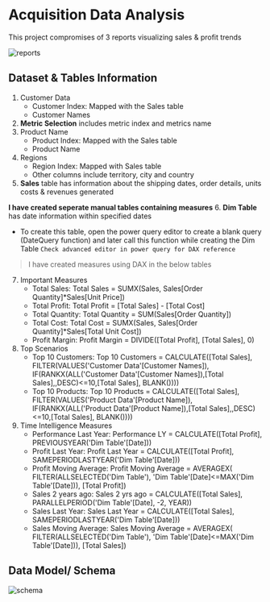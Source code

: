 # Acquisition Data Analysis
This project compromises of 3 reports visualizing sales & profit trends

![reports](https://user-images.githubusercontent.com/34497459/230116509-2e132c25-86ae-4d1c-9815-588aa00bdeb9.png)

## Dataset & Tables Information
1. Customer Data
   - Customer Index: Mapped with the Sales table
   - Customer Names
2. **Metric Selection** includes metric index and metrics name
3. Product Name
   - Product Index: Mapped with the Sales table
   - Product Name
4. Regions
    - Region Index: Mapped with Sales table
    - Other columns include territory, city and country
5. **Sales** table has information about the shipping dates, order details, units costs & revenues generated

**I have created seperate manual tables containing measures**
6. **Dim Table** has date information within specified dates
   - To create this table, open the power query editor to create a blank query (DateQuery function) and later call this function while creating the Dim Table
   `Check advanced editor in power query for DAX reference`
> I have created measures using DAX in the below tables
7. Important Measures
   - Total Sales: Total Sales = SUMX(Sales, Sales[Order Quantity]*Sales[Unit Price]) 
   - Total Profit: Total Profit = [Total Sales] - [Total Cost]
   - Total Quantity: Total Quantity = SUM(Sales[Order Quantity])
   - Total Cost: Total Cost = SUMX(Sales, Sales[Order Quantity]*Sales[Total Unit Cost])
   - Profit Margin: Profit Margin = DIVIDE([Total Profit], [Total Sales], 0)
 8. Top Scenarios
    - Top 10 Customers: Top 10 Customers = CALCULATE([Total Sales], FILTER(VALUES('Customer Data'[Customer Names]),
IF(RANKX(ALL('Customer Data'[Customer Names]),[Total Sales],,DESC)<=10,[Total Sales], BLANK())))
    - Top 10 Products: Top 10 Products = CALCULATE([Total Sales], FILTER(VALUES('Product Data'[Product Name]),
IF(RANKX(ALL('Product Data'[Product Name]),[Total Sales],,DESC)<=10,[Total Sales], BLANK())))
9. Time Intelligence Measures
   - Performance Last Year: Performance LY = CALCULATE([Total Profit], PREVIOUSYEAR('Dim Table'[Date]))
   - Profit Last Year: Profit Last Year = CALCULATE([Total Profit], SAMEPERIODLASTYEAR('Dim Table'[Date]))
   - Profit Moving Average: Profit Moving Average = AVERAGEX(
    FILTER(ALLSELECTED('Dim Table'),
    'Dim Table'[Date]<=MAX('Dim Table'[Date])),
    [Total Profit])
   - Sales 2 years ago: Sales 2 yrs ago = CALCULATE([Total Sales], PARALLELPERIOD('Dim Table'[Date], -2, YEAR))
   - Sales Last Year: Sales Last Year = CALCULATE([Total Sales], SAMEPERIODLASTYEAR('Dim Table'[Date]))
   - Sales Moving Average: Sales Moving Average = AVERAGEX(
    FILTER(ALLSELECTED('Dim Table'),
    'Dim Table'[Date]<=MAX('Dim Table'[Date])),
    [Total Sales])
    
 ## Data Model/ Schema
 
 ![schema](https://user-images.githubusercontent.com/34497459/230116395-6090cb5c-c32e-40c7-9d1a-1c8d3fbd3083.png)

 
 
 



